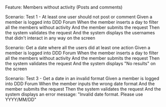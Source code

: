 Feature: Members without activity (Posts and comments)
 
Scenario: Test 1 - At least one user should not post or comment
    Given a member is logged into DDD Forum
    When the member inserts a day to filter all the members without activity
    And the member submits the request
    Then the system validates the request
    And the system displays the usernames that didn't interact in any way on the screen
 
  Scenario: Get a date where all the users did at least one action
    Given a member is logged into DDD Forum
    When the member inserts a day to filter all the members without activity
    And the member submits the request
    Then the system validates the request
    And the system displays "No results" on the screen
 
  Scenario: Test 3 - Get a date in an invalid format
    Given a member is logged into DDD Forum
    When the member inputs the wrong date format
    And the member submits the request
    Then the system validates the request
    And the system displays an error message: "Invalid date format. Please use YYYY/MM/DD"